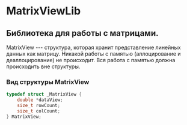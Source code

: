 # MatrixViewLib
## Библиотека для работы с матрицами.
MatrixView --- структура, которая хранит представление линейных данных как матрицу.
Никакой работы с памятью (аллоцирование и деаллоцирование) не происходит.
Вся работа с памятью должна происходить вне структуры.

### Вид структуры MatrixView
```C
typedef struct _MatrixView {
    double *dataView;
    size_t rowCount;
    size_t colCount;
} MatrixView;
```

